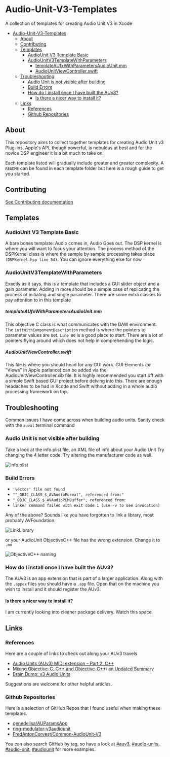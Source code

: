 # Audio-Unit-V3-Templates

A collection of templates for creating Audio Unit V3 in Xcode

- [Audio-Unit-V3-Templates](#audio-unit-v3-templates)
  - [About](#about)
  - [Contributing](#contributing)
  - [Templates](#templates)
    - [AudioUnit V3 Template Basic](#audiounit-v3-template-basic)
    - [AudioUnitV3TemplateWithParameters](#audiounitv3templatewithparameters)
      - [templateAUfxWithParametersAudioUnit.mm](#templateaufxwithparametersaudiounitmm)
      - [AudioUnitViewController.swift](#audiounitviewcontrollerswift)
  - [Troubleshooting](#troubleshooting)
    - [Audio Unit is not visible after building](#audio-unit-is-not-visible-after-building)
    - [Build Errors](#build-errors)
    - [How do I install once I have built the AUv3?](#how-do-i-install-once-i-have-built-the-auv3)
      - [Is there a nicer way to install it?](#is-there-a-nicer-way-to-install-it)
  - [Links](#links)
    - [References](#references)
    - [Github Repositories](#github-repositories)

## About

This repository aims to collect together templates for creating Audio Unit v3 Plug-ins.
Apple's API, though powerful, is nebulous at best and for the novice DSP engineer it is a bit much to take on.

Each template listed will gradually include greater and greater complexity. A `README` can be found in each template folder
but here is a rough guide to get you started.

## Contributing

[See Contributing documentation](./CONTRIBUTING.md)

## Templates

### AudioUnit V3 Template Basic

A bare bones template: Audio comes in, Audio Goes out. The DSP kernel is where you will want to focus your attention.
The process method of the DSPKernel class is where the sample by sample processing takes place `(DSPKernel.hpp line 54)`.
You can ignore everything else for now

### AudioUnitV3TemplateWithParameters

Exactly as it says, this is a template that includes a GUI slider object and a gain parameter. Adding in more should be a
simple case of replicating the process of initiating and single parameter. There are some extra classes to pay attention to
in this template

##### templateAUfxWithParametersAudioUnit.mm

This objective C class is what communicates with the DAW environment. The `initWithComponentDescription` method is where
the pointers to parameter values are set. `Line 80` is a good place to start. There are a lot of pointers flying around
which does not help in comprehending the logic.

##### AudioUnitViewController.swift

This file is where you should head for any GUI work. GUI Elements (or "Views" in Apple parlance) can be added via the AudioUnitViewController.xib file. It is highly recommended you start off with a simple Swift based GUI project before delving into this. There are enough headaches to be had in Xcode and Swift without adding in a whole audio processing framework on top.

## Troubleshooting

Common issues I have come across when building audio units.
Sanity check with the `auval` terminal command

### Audio Unit is not visible after building

Take a look at the info.plist file, an XML file of info about your Audio Unit
Try changing the 4 letter code. Try altering the manufacturer code as well.

![info.plist](https://github.com/mhamilt/Audio-Unit-V3-Templates/blob/master/images/info.plist.png)

### Build Errors

- `'vector' file not found`
- `""_OBJC_CLASS_$_AVAudioFormat", referenced from:"`
- `"_OBJC_CLASS_$_AVAudioPCMBuffer", referenced from:`
- `linker command failed with exit code 1 (use -v to see invocation)`

Any of the above? Sounds like you have forgotten to link a library, most probably AVFoundation.

![LinkLibrary](https://github.com/mhamilt/Audio-Unit-V3-Templates/blob/master/images/BuildPhaseSetup.png)

or your AudioUnit ObjectiveC++ file has the wrong extension. Change it to `.mm`

![ObjectiveC++ naming](https://github.com/mhamilt/Audio-Unit-V3-Templates/blob/master/images/ObjectiveC++FileNaming.png)

### How do I install once I have built the AUv3?

The AUv3 is an app extension that is part of a larger application. Along with the `.appex` files you should have a `.app` file. Open that on the machine you wish to install and it should register the AUv3.

#### Is there a nicer way to install it?

I am currently looking into cleaner package delivery. Watch this space.

## Links

### References

Here are a couple of links to check out along your AUv3 travels

- [Audio Units (AUv3) MIDI extension – Part 2: C++](http://www.rockhoppertech.com/blog/audio-units-auv3-midi-extension-part-2-c/)
- [Mixing Objective-C, C++ and Objective-C++: an Updated Summary](http://philjordan.eu/article/mixing-objective-c-c++-and-objective-c++)
- [Brain Dump: v3 Audio Units](http://subfurther.com/blog/2017/04/28/brain-dump-v3-audio-units/)

Suggestions are welcome for other helpful articles.

### Github Repositories

Here is a selection of GitHub Repos that I found useful when making these templates.

- [genedelisa/AUParamsApp](https://github.com/genedelisa/AUParamsApp)
- [ring-modulator-v3audiounit](https://github.com/invalidstream/ring-modulator-v3audiounit)
- [FredAntonCorvest/Common-AudioUnit-V3](https://github.com/FredAntonCorvest/Common-AudioUnit-V3)

You can also search GitHub by tag, so have a look at [#auv3](https://github.com/topics/auv3), [#audio-units](https://github.com/topics/audio-units), [#audio-unit](https://github.com/topics/audio-unit), [#audiounit](https://github.com/topics/audiounit) for more examples.
